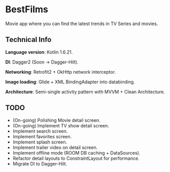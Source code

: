 
# BestFilms

Movie app where you can find the latest trends in TV Series and movies.

## Technical Info
**Language version**: Kotlin 1.6.21.

**DI**: Dagger2 (Soon -> Dagger-Hilt).

**Networking**: Retrofit2 + OkHttp network interceptor.

**Image loading**: Glide + XML BindingAdapter into databinding.

**Architecture**: Semi-single activity pattern with MVVM + Clean Architecture.

## TODO
- (On-going) Polishing Movie detail screen.
- (On-going) Implement TV show detail screen.
- Implement search screen.
- Implement favorites screen.
- Implement splash screen.
- Implement trailer video on detail screen.
- Implement offline mode (ROOM DB caching + DataSources).
- Refactor detail layouts to ConstraintLayout for performance.
- Migrate DI to Dagger-Hilt.
